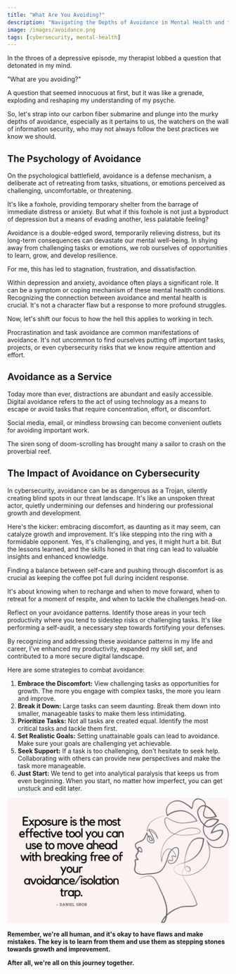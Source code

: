 ```yaml
---
title: "What Are You Avoiding?"
description: "Navigating the Depths of Avoidance in Mental Health and the Tech Industry"
image: /images/avoidance.png
tags: [cybersecurity, mental-health]
---
```


In the throes of a depressive episode, my therapist lobbed a question that detonated in my mind.

"What are you avoiding?"

A question that seemed innocuous at first, but it was like a grenade, exploding and reshaping my understanding of my psyche.

So, let's strap into our carbon fiber submarine and plunge into the murky depths of avoidance, especially as it pertains to us, the watchers on the wall of information security, who may not always follow the best practices we know we should.

## The Psychology of Avoidance

On the psychological battlefield, avoidance is a defense mechanism, a deliberate act of retreating from tasks, situations, or emotions perceived as challenging, uncomfortable, or threatening.

It's like a foxhole, providing temporary shelter from the barrage of immediate distress or anxiety. But what if this foxhole is not just a byproduct of depression but a means of evading another, less palatable feeling?

Avoidance is a double-edged sword, temporarily relieving distress, but its long-term consequences can devastate our mental well-being. In shying away from challenging tasks or emotions, we rob ourselves of opportunities to learn, grow, and develop resilience.

For me, this has led to stagnation, frustration, and dissatisfaction.

Within depression and anxiety, avoidance often plays a significant role. It can be a symptom or coping mechanism of these mental health conditions. Recognizing the connection between avoidance and mental health is crucial. It's not a character flaw but a response to more profound struggles.

Now, let's shift our focus to how the hell this applies to working in tech.

Procrastination and task avoidance are common manifestations of avoidance. It's not uncommon to find ourselves putting off important tasks, projects, or even cybersecurity risks that we know require attention and effort.

## Avoidance as a Service

Today more than ever, distractions are abundant and easily accessible. Digital avoidance refers to the act of using technology as a means to escape or avoid tasks that require concentration, effort, or discomfort.

Social media, email, or mindless browsing can become convenient outlets for avoiding important work.

The siren song of doom-scrolling has brought many a sailor to crash on the proverbial reef.

## The Impact of Avoidance on Cybersecurity

In cybersecurity, avoidance can be as dangerous as a Trojan, silently creating blind spots in our threat landscape. It's like an unspoken threat actor, quietly undermining our defenses and hindering our professional growth and development.

Here's the kicker: embracing discomfort, as daunting as it may seem, can catalyze growth and improvement. It's like stepping into the ring with a formidable opponent. Yes, it's challenging, and yes, it might hurt a bit. But the lessons learned, and the skills honed in that ring can lead to valuable insights and enhanced knowledge.

Finding a balance between self-care and pushing through discomfort is as crucial as keeping the coffee pot full during incident response.

It's about knowing when to recharge and when to move forward, when to retreat for a moment of respite, and when to tackle the challenges head-on.

Reflect on your avoidance patterns. Identify those areas in your tech productivity where you tend to sidestep risks or challenging tasks. It's like performing a self-audit, a necessary step towards fortifying your defenses.

By recognizing and addressing these avoidance patterns in my life and career, I've enhanced my productivity, expanded my skill set, and contributed to a more secure digital landscape.

Here are some strategies to combat avoidance:

1. **Embrace the Discomfort:** View challenging tasks as opportunities for growth. The more you engage with complex tasks, the more you learn and improve.
2. **Break it Down:** Large tasks can seem daunting. Break them down into smaller, manageable tasks to make them less intimidating.
3. **Prioritize Tasks:** Not all tasks are created equal. Identify the most critical tasks and tackle them first.
4. **Set Realistic Goals:** Setting unattainable goals can lead to avoidance. Make sure your goals are challenging yet achievable.
5. **Seek Support:** If a task is too challenging, don't hesitate to seek help. Collaborating with others can provide new perspectives and make the task more manageable.
6. **Just Start:** We tend to get into analytical paralysis that keeps us from even beginning. When you start, no matter how imperfect, you can get unstuck and edit later.

![Avoidance](/images/Quotes-About-Avoidance-1024x576.png)

**Remember, we're all human, and it's okay to have flaws and make mistakes. The key is to learn from them and use them as stepping stones towards growth and improvement.**

**After all, we're all on this journey together.**

